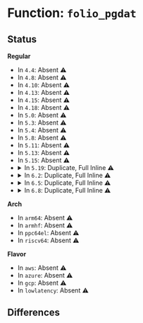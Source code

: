 # Function: <code>folio_pgdat</code>

## Status
<b>Regular</b>
<ul>
<li>
In <code>4.4</code>: Absent ⚠️
</li>
<li>
In <code>4.8</code>: Absent ⚠️
</li>
<li>
In <code>4.10</code>: Absent ⚠️
</li>
<li>
In <code>4.13</code>: Absent ⚠️
</li>
<li>
In <code>4.15</code>: Absent ⚠️
</li>
<li>
In <code>4.18</code>: Absent ⚠️
</li>
<li>
In <code>5.0</code>: Absent ⚠️
</li>
<li>
In <code>5.3</code>: Absent ⚠️
</li>
<li>
In <code>5.4</code>: Absent ⚠️
</li>
<li>
In <code>5.8</code>: Absent ⚠️
</li>
<li>
In <code>5.11</code>: Absent ⚠️
</li>
<li>
In <code>5.13</code>: Absent ⚠️
</li>
<li>
In <code>5.15</code>: Absent ⚠️
</li>
<li>
<details>
<summary>In <code>5.19</code>: Duplicate, Full Inline ⚠️</summary>

**Collision:** Static Duplication

**Inline:** Full

**Transformation:** False

**Instances:**

```
In mm/filemap.c (ffffffff812f01fb)
Location: include/linux/mm.h:1496
Inline: True
Inline callers:
  - mm/filemap.c:folio_end_writeback
```
```
In mm/page-writeback.c (ffffffff813007ca)
Location: include/linux/mm.h:1496
Inline: True
Inline callers:
  - mm/page-writeback.c:__folio_end_writeback
  - mm/page-writeback.c:folio_account_redirty
  - mm/page-writeback.c:folio_account_dirtied
```
```
In mm/swap.c (ffffffff81306e84)
Location: include/linux/mm.h:1496
Inline: True
Inline callers:
  - mm/swap.c:__pagevec_lru_add
  - mm/swap.c:release_pages
  - mm/swap.c:lru_note_cost_folio
  - mm/swap.c:pagevec_lru_move_fn
```
```
In mm/vmscan.c (ffffffff8130f3fe)
Location: include/linux/mm.h:1496
Inline: True
Inline callers:
  - mm/vmscan.c:check_move_unevictable_pages
  - mm/vmscan.c:shrink_page_list
  - mm/vmscan.c:pageout
  - mm/vmscan.c:__acct_reclaim_writeback
```
```
In mm/compaction.c (ffffffff81330af7)
Location: include/linux/mm.h:1496
Inline: True
Inline callers:
  - mm/compaction.c:isolate_migratepages_block
```
```
In mm/workingset.c (ffffffff81336704)
Location: include/linux/mm.h:1496
Inline: True
Inline callers:
  - mm/workingset.c:workingset_activation
  - mm/workingset.c:workingset_eviction
```
```
In mm/gup.c (ffffffff81337ca8)
Location: include/linux/mm.h:1496
Inline: True
Inline callers:
  - mm/gup.c:check_and_migrate_movable_pages
  - mm/gup.c:try_grab_page
  - mm/gup.c:gup_put_folio
  - mm/gup.c:try_grab_folio
```
```
In mm/mlock.c (ffffffff8134a94f)
Location: include/linux/mm.h:1496
Inline: True
Inline callers:
  - mm/mlock.c:__munlock_page
  - mm/mlock.c:__mlock_new_page
  - mm/mlock.c:__mlock_page
```
```
In mm/slub.c (ffffffff813a80dc)
Location: include/linux/mm.h:1496
Inline: True
Inline callers:
  - mm/slub.c:__free_slab
  - mm/slub.c:allocate_slab
  - mm/slub.c:memcg_slab_post_alloc_hook
```
```
In mm/memcontrol.c (ffffffff813d06f2)
Location: include/linux/mm.h:1496
Inline: True
Inline callers:
  - mm/memcontrol.c:mem_cgroup_move_account
  - mm/memcontrol.c:folio_lruvec_lock_irqsave
  - mm/memcontrol.c:folio_lruvec_lock_irq
  - mm/memcontrol.c:folio_lruvec_lock
```
</details>
</li>
<li>
<details>
<summary>In <code>6.2</code>: Duplicate, Full Inline ⚠️</summary>

**Collision:** Static Duplication

**Inline:** Full

**Transformation:** False

**Instances:**

```
In mm/filemap.c (ffffffff8135b59b)
Location: include/linux/mm.h:1609
Inline: True
Inline callers:
  - mm/filemap.c:folio_end_writeback
```
```
In mm/page-writeback.c (ffffffff8136b108)
Location: include/linux/mm.h:1609
Inline: True
Inline callers:
  - mm/page-writeback.c:__folio_end_writeback
  - mm/page-writeback.c:folio_account_redirty
  - mm/page-writeback.c:folio_account_dirtied
```
```
In mm/swap.c (ffffffff8136f6a0)
Location: include/linux/mm.h:1609
Inline: True
Inline callers:
  - mm/swap.c:release_pages
  - mm/swap.c:lru_note_cost_refault
  - mm/swap.c:folio_batch_move_lru
```
```
In mm/vmscan.c (ffffffff8137e716)
Location: include/linux/mm.h:1609
Inline: True
Inline callers:
  - mm/vmscan.c:check_move_unevictable_folios
  - mm/vmscan.c:lru_gen_look_around
  - mm/vmscan.c:shrink_folio_list
  - mm/vmscan.c:pageout
  - mm/vmscan.c:__acct_reclaim_writeback
```
```
In mm/compaction.c (ffffffff813a7968)
Location: include/linux/mm.h:1609
Inline: True
Inline callers:
  - mm/compaction.c:isolate_migratepages_block
```
```
In mm/workingset.c (ffffffff813ad972)
Location: include/linux/mm.h:1609
Inline: True
Inline callers:
  - mm/workingset.c:workingset_activation
  - mm/workingset.c:workingset_eviction
  - mm/workingset.c:lru_gen_refault
  - mm/workingset.c:lru_gen_eviction
```
```
In mm/gup.c (ffffffff813ae97e)
Location: include/linux/mm.h:1609
Inline: True
Inline callers:
  - mm/gup.c:collect_longterm_unpinnable_pages
  - mm/gup.c:try_grab_page
  - mm/gup.c:gup_put_folio
  - mm/gup.c:try_grab_folio
```
```
In mm/mlock.c (ffffffff813c353f)
Location: include/linux/mm.h:1609
Inline: True
Inline callers:
  - mm/mlock.c:__munlock_page
  - mm/mlock.c:__mlock_new_page
  - mm/mlock.c:__mlock_page
```
```
In mm/swap_state.c (ffffffff813f8be5)
Location: include/linux/mm.h:1609
Inline: True
Inline callers:
  - mm/swap_state.c:__delete_from_swap_cache
  - mm/swap_state.c:add_to_swap_cache
```
```
In mm/slub.c (ffffffff8142c151)
Location: include/linux/mm.h:1609
Inline: True
Inline callers:
  - mm/slub.c:kmem_cache_free
  - mm/slub.c:__kmem_cache_free
  - mm/slub.c:__free_slab
  - mm/slub.c:allocate_slab
  - mm/slub.c:memcg_slab_post_alloc_hook
```
```
In mm/migrate.c (ffffffff81434fad)
Location: include/linux/mm.h:1609
Inline: True
Inline callers:
  - mm/migrate.c:unmap_and_move
```
```
In mm/memcontrol.c (ffffffff81455dcb)
Location: include/linux/mm.h:1609
Inline: True
Inline callers:
  - mm/memcontrol.c:mem_cgroup_move_account
  - mm/memcontrol.c:folio_lruvec_lock_irqsave
  - mm/memcontrol.c:folio_lruvec_lock_irq
  - mm/memcontrol.c:folio_lruvec_lock
```
</details>
</li>
<li>
<details>
<summary>In <code>6.5</code>: Duplicate, Full Inline ⚠️</summary>

**Collision:** Static Duplication

**Inline:** Full

**Transformation:** False

**Instances:**

```
In mm/filemap.c (ffffffff8138d3fb)
Location: include/linux/mm.h:1822
Inline: True
Inline callers:
  - mm/filemap.c:folio_end_writeback
```
```
In mm/page-writeback.c (ffffffff8139d267)
Location: include/linux/mm.h:1822
Inline: True
Inline callers:
  - mm/page-writeback.c:__folio_end_writeback
  - mm/page-writeback.c:folio_account_redirty
  - mm/page-writeback.c:folio_account_dirtied
```
```
In mm/swap.c (ffffffff813a17c0)
Location: include/linux/mm.h:1822
Inline: True
Inline callers:
  - mm/swap.c:release_pages
  - mm/swap.c:lru_note_cost_refault
  - mm/swap.c:folio_batch_move_lru
```
```
In mm/vmscan.c (ffffffff813afe00)
Location: include/linux/mm.h:1822
Inline: True
Inline callers:
  - mm/vmscan.c:check_move_unevictable_folios
  - mm/vmscan.c:lru_gen_look_around
  - mm/vmscan.c:shrink_folio_list
  - mm/vmscan.c:pageout
  - mm/vmscan.c:__acct_reclaim_writeback
```
```
In mm/compaction.c (ffffffff813daf3b)
Location: include/linux/mm.h:1822
Inline: True
Inline callers:
  - mm/compaction.c:isolate_migratepages_block
  - mm/compaction.c:isolate_migratepages_block
```
```
In mm/workingset.c (ffffffff813e1e62)
Location: include/linux/mm.h:1822
Inline: True
Inline callers:
  - mm/workingset.c:workingset_activation
  - mm/workingset.c:workingset_refault
  - mm/workingset.c:workingset_eviction
  - mm/workingset.c:lru_gen_refault
  - mm/workingset.c:lru_gen_eviction
```
```
In mm/gup.c (ffffffff813e327e)
Location: include/linux/mm.h:1822
Inline: True
Inline callers:
  - mm/gup.c:collect_longterm_unpinnable_pages
  - mm/gup.c:try_grab_page
  - mm/gup.c:gup_put_folio
  - mm/gup.c:try_grab_folio
```
```
In mm/mlock.c (ffffffff813f8afe)
Location: include/linux/mm.h:1822
Inline: True
Inline callers:
  - mm/mlock.c:__munlock_folio
  - mm/mlock.c:__mlock_new_folio
  - mm/mlock.c:__mlock_folio
```
```
In mm/swap_state.c (ffffffff8142b9a1)
Location: include/linux/mm.h:1822
Inline: True
Inline callers:
  - mm/swap_state.c:__delete_from_swap_cache
  - mm/swap_state.c:add_to_swap_cache
```
```
In mm/mempolicy.c (ffffffff81449551)
Location: include/linux/mm.h:1822
Inline: True
Inline callers:
  - mm/mempolicy.c:migrate_folio_add
```
```
In mm/slub.c (ffffffff814616d7)
Location: include/linux/mm.h:1822
Inline: True
Inline callers:
  - mm/slub.c:kmem_cache_free
  - mm/slub.c:__kmem_cache_free
  - mm/slub.c:__free_slab
  - mm/slub.c:allocate_slab
  - mm/slub.c:memcg_slab_post_alloc_hook
```
```
In mm/migrate.c (ffffffff81468009)
Location: include/linux/mm.h:1822
Inline: True
Inline callers:
  - mm/migrate.c:migrate_folio_done
  - mm/migrate.c:putback_movable_pages
```
```
In mm/khugepaged.c (ffffffff8147b2a7)
Location: include/linux/mm.h:1822
Inline: True
Inline callers:
  - mm/khugepaged.c:release_pte_folio
```
```
In mm/memcontrol.c (ffffffff8148ce65)
Location: include/linux/mm.h:1822
Inline: True
Inline callers:
  - mm/memcontrol.c:mem_cgroup_move_account
  - mm/memcontrol.c:folio_lruvec_lock_irqsave
  - mm/memcontrol.c:folio_lruvec_lock_irq
  - mm/memcontrol.c:folio_lruvec_lock
```
</details>
</li>
<li>
<details>
<summary>In <code>6.8</code>: Duplicate, Full Inline ⚠️</summary>

**Collision:** Static Duplication

**Inline:** Full

**Transformation:** False

**Instances:**

```
In mm/filemap.c (ffffffff813b6f77)
Location: include/linux/mm.h:1877
Inline: True
Inline callers:
  - mm/filemap.c:folio_end_writeback
```
```
In mm/page-writeback.c (ffffffff813c6f1d)
Location: include/linux/mm.h:1877
Inline: True
Inline callers:
  - mm/page-writeback.c:__folio_end_writeback
  - mm/page-writeback.c:folio_redirty_for_writepage
  - mm/page-writeback.c:folio_account_dirtied
```
```
In mm/swap.c (ffffffff813cb441)
Location: include/linux/mm.h:1877
Inline: True
Inline callers:
  - mm/swap.c:release_pages
  - mm/swap.c:lru_note_cost_refault
  - mm/swap.c:folio_batch_move_lru
```
```
In mm/vmscan.c (ffffffff813d92ed)
Location: include/linux/mm.h:1877
Inline: True
Inline callers:
  - mm/vmscan.c:check_move_unevictable_folios
  - mm/vmscan.c:lru_gen_look_around
  - mm/vmscan.c:shrink_folio_list
  - mm/vmscan.c:pageout
  - mm/vmscan.c:__acct_reclaim_writeback
```
```
In mm/compaction.c (ffffffff814050c9)
Location: include/linux/mm.h:1877
Inline: True
Inline callers:
  - mm/compaction.c:isolate_migratepages_block
  - mm/compaction.c:isolate_migratepages_block
```
```
In mm/workingset.c (ffffffff8140c68f)
Location: include/linux/mm.h:1877
Inline: True
Inline callers:
  - mm/workingset.c:workingset_activation
  - mm/workingset.c:workingset_refault
  - mm/workingset.c:workingset_eviction
  - mm/workingset.c:lru_gen_refault
  - mm/workingset.c:lru_gen_eviction
```
```
In mm/gup.c (ffffffff8140db09)
Location: include/linux/mm.h:1877
Inline: True
Inline callers:
  - mm/gup.c:collect_longterm_unpinnable_pages
  - mm/gup.c:try_grab_page
  - mm/gup.c:gup_put_folio
  - mm/gup.c:try_grab_folio
```
```
In mm/mlock.c (ffffffff814246bb)
Location: include/linux/mm.h:1877
Inline: True
Inline callers:
  - mm/mlock.c:__munlock_folio
  - mm/mlock.c:__mlock_new_folio
  - mm/mlock.c:__mlock_folio
```
```
In mm/slub.c (ffffffff8145976f)
Location: include/linux/mm.h:1877
Inline: True
Inline callers:
  - mm/slub.c:__free_slab
  - mm/slub.c:allocate_slab
  - mm/slub.c:__memcg_slab_free_hook
  - mm/slub.c:__memcg_slab_post_alloc_hook
```
```
In mm/swap_state.c (ffffffff814650f9)
Location: include/linux/mm.h:1877
Inline: True
Inline callers:
  - mm/swap_state.c:__delete_from_swap_cache
  - mm/swap_state.c:add_to_swap_cache
```
```
In mm/zswap.c (ffffffff8147059d)
Location: include/linux/mm.h:1877
Inline: True
Inline callers:
  - mm/zswap.c:zswap_folio_swapin
```
```
In mm/mempolicy.c (ffffffff81482fa8)
Location: include/linux/mm.h:1877
Inline: True
Inline callers:
  - mm/mempolicy.c:migrate_folio_add
```
```
In mm/migrate.c (ffffffff8149ad99)
Location: include/linux/mm.h:1877
Inline: True
Inline callers:
  - mm/migrate.c:migrate_misplaced_folio
  - mm/migrate.c:migrate_misplaced_folio
  - mm/migrate.c:add_page_for_migration
  - mm/migrate.c:migrate_folio_done
  - mm/migrate.c:putback_movable_pages
```
```
In mm/khugepaged.c (ffffffff814ad096)
Location: include/linux/mm.h:1877
Inline: True
Inline callers:
  - mm/khugepaged.c:__collapse_huge_page_isolate
  - mm/khugepaged.c:release_pte_folio
```
```
In mm/memcontrol.c (ffffffff814bc7a2)
Location: include/linux/mm.h:1877
Inline: True
Inline callers:
  - mm/memcontrol.c:mem_cgroup_move_account
  - mm/memcontrol.c:folio_lruvec_lock_irqsave
  - mm/memcontrol.c:folio_lruvec_lock_irq
  - mm/memcontrol.c:folio_lruvec_lock
  - mm/memcontrol.c:__lruvec_stat_mod_folio
```
```
In mm/memory-failure.c (ffffffff814c66d7)
Location: include/linux/mm.h:1877
Inline: True
Inline callers:
  - mm/memory-failure.c:soft_offline_in_use_page
```
</details>
</li>
</ul>
<b>Arch</b>
<ul>
<li>
In <code>arm64</code>: Absent ⚠️
</li>
<li>
In <code>armhf</code>: Absent ⚠️
</li>
<li>
In <code>ppc64el</code>: Absent ⚠️
</li>
<li>
In <code>riscv64</code>: Absent ⚠️
</li>
</ul>
<b>Flavor</b>
<ul>
<li>
In <code>aws</code>: Absent ⚠️
</li>
<li>
In <code>azure</code>: Absent ⚠️
</li>
<li>
In <code>gcp</code>: Absent ⚠️
</li>
<li>
In <code>lowlatency</code>: Absent ⚠️
</li>
</ul>

## Differences

